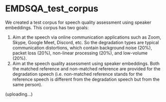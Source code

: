 # EMDSQA_test_corpus
We created a test corpus for speech quality assessment using speaker embeddings. This corpus has two goals:
1. Aim at the speech via online communication applications such as Zoom, Skype, Google Meet, Discord, etc. So the degradation types are typical communication distortions, which contain background noise (20%), packet loss (20%), non-linear processing (20%), and low-volume (20%).
2. Aim at the speech quality assessment using speaker embeddings. Both the matched reference and non-matched reference are provided for the degradation speech (i.e. non-matched reference stands for the reference speech is different from the degradation speech but from the same person).

(uploading...)
